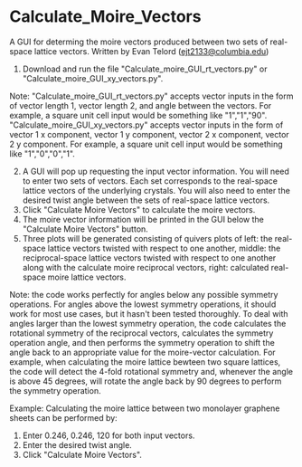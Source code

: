 # Calculate_Moire_Vectors
A GUI for determing the moire vectors produced between two sets of real-space lattice vectors. Written by Evan Telord (ejt2133@columbia.edu)

1) Download and run the file "Calculate_moire_GUI_rt_vectors.py" or "Calculate_moire_GUI_xy_vectors.py".

Note: "Calculate_moire_GUI_rt_vectors.py" accepts vector inputs in the form of vector length 1, vector length 2, and angle between the vectors. For example, a square unit cell input would be something like "1","1","90". "Calculate_moire_GUI_xy_vectors.py" accepts vector inputs in the form of vector 1 x component, vector 1 y component, vector 2 x component, vector 2 y component. For example, a square unit cell input would be something like "1","0","0","1".

2) A GUI will pop up requesting the input vector information. You will need to enter two sets of vectors. Each set corresponds to the real-space lattice vectors of the underlying crystals. You will also need to enter the desired twist angle between the sets of real-space lattice vectors.
3) Click "Calculate Moire Vectors" to calculate the moire vectors.
4) The moire vector information will be printed in the GUI below the "Calculate Moire Vectors" button. 
5) Three plots will be generated consisting of quivers plots of left: the real-space lattice vectors twisted with respect to one another, middle: the reciprocal-space lattice vectors twisted with respect to one another along with the calculate moire reciprocal vectors, right: calculated real-space moire lattice vectors.

Note: the code works perfectly for angles below any possible symmetry operations. For angles above the lowest symmetry operations, it should work for most use cases, but it hasn't been tested thoroughly. To deal with angles larger than the lowest symmetry operation, the code calculates the rotational symmetry of the reciprocal vectors, calculates the symmetry operation angle, and then performs the symmetry operation to shift the angle back to an appropriate value for the moire-vector calculation. For example, when calculating the moire lattice bewteen two square lattices, the code will detect the 4-fold rotational symmetry and, whenever the angle is above 45 degrees, will rotate the angle back by 90 degrees to perform the symmetry operation.

Example: Calculating the moire lattice between two monolayer graphene sheets can be performed by:
1) Enter 0.246, 0.246, 120 for both input vectors.
2) Enter the desired twist angle.
3) Click "Calculate Moire Vectors".

